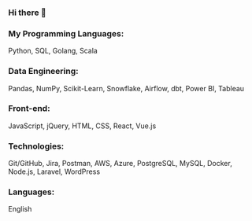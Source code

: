 ### Hi there 👋

### My Programming Languages:

Python, SQL, Golang, Scala

### Data Engineering:

Pandas, NumPy, Scikit-Learn, Snowflake, Airflow, dbt, Power BI, Tableau

### Front-end:

JavaScript, jQuery, HTML, CSS, React, Vue.js

### Technologies:

Git/GitHub, Jira, Postman, AWS, Azure, PostgreSQL, MySQL, Docker, Node.js, Laravel, WordPress

### Languages:

English

<!--
**vpere60/vpere60** is a ✨ _special_ ✨ repository because its `README.md` (this file) appears on your GitHub profile.

Here are some ideas to get you started:

- 🔭 I’m currently working on ...
- 🌱 I’m currently learning ...
- 👯 I’m looking to collaborate on ...
- 🤔 I’m looking for help with ...
- 💬 Ask me about ...
- 📫 How to reach me: ...
- 😄 Pronouns: ...
- ⚡ Fun fact: ...
-->
